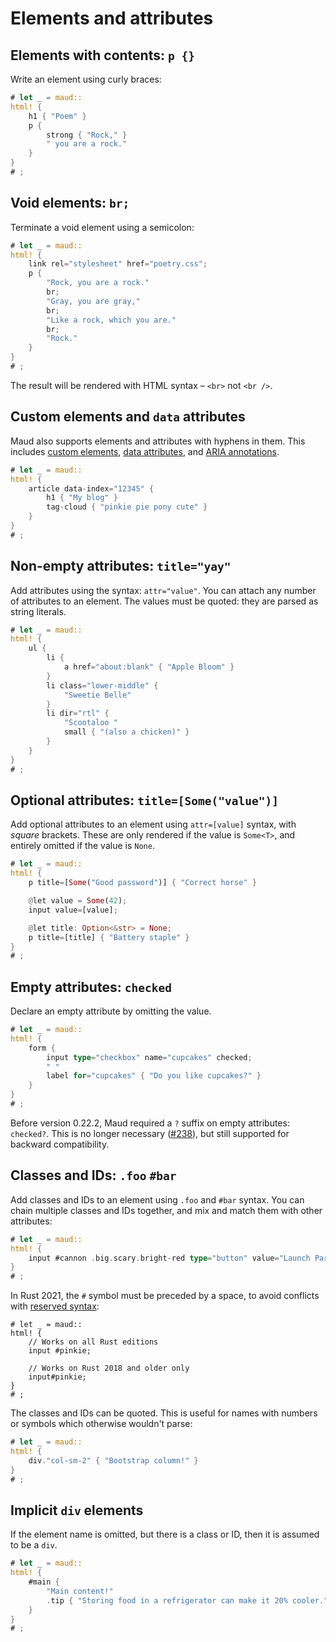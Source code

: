 # Elements and attributes

## Elements with contents: `p {}`

Write an element using curly braces:

```rust
# let _ = maud::
html! {
    h1 { "Poem" }
    p {
        strong { "Rock," }
        " you are a rock."
    }
}
# ;
```

## Void elements: `br;`

Terminate a void element using a semicolon:

```rust
# let _ = maud::
html! {
    link rel="stylesheet" href="poetry.css";
    p {
        "Rock, you are a rock."
        br;
        "Gray, you are gray,"
        br;
        "Like a rock, which you are."
        br;
        "Rock."
    }
}
# ;
```

The result will be rendered with HTML syntax –
`<br>` not `<br />`.

## Custom elements and `data` attributes

Maud also supports elements and attributes with hyphens in them.
This includes [custom elements], [data attributes], and [ARIA annotations].

```rust
# let _ = maud::
html! {
    article data-index="12345" {
        h1 { "My blog" }
        tag-cloud { "pinkie pie pony cute" }
    }
}
# ;
```

[custom elements]: https://developer.mozilla.org/en-US/docs/Web/Web_Components/Using_custom_elements
[data attributes]: https://css-tricks.com/a-complete-guide-to-data-attributes/
[ARIA annotations]: https://developer.mozilla.org/en-US/docs/Web/Accessibility/ARIA/Annotations

## Non-empty attributes: `title="yay"`

Add attributes using the syntax:
`attr="value"`.
You can attach any number of attributes to an element.
The values must be quoted:
they are parsed as string literals.

```rust
# let _ = maud::
html! {
    ul {
        li {
            a href="about:blank" { "Apple Bloom" }
        }
        li class="lower-middle" {
            "Sweetie Belle"
        }
        li dir="rtl" {
            "Scootaloo "
            small { "(also a chicken)" }
        }
    }
}
# ;
```

## Optional attributes: `title=[Some("value")]`

Add optional attributes to an element using `attr=[value]` syntax,
with *square* brackets.
These are only rendered if the value is `Some<T>`,
and entirely omitted if the value is `None`.

```rust
# let _ = maud::
html! {
    p title=[Some("Good password")] { "Correct horse" }

    @let value = Some(42);
    input value=[value];

    @let title: Option<&str> = None;
    p title=[title] { "Battery staple" }
}
# ;
```

## Empty attributes: `checked`

Declare an empty attribute by omitting the value.

```rust
# let _ = maud::
html! {
    form {
        input type="checkbox" name="cupcakes" checked;
        " "
        label for="cupcakes" { "Do you like cupcakes?" }
    }
}
# ;
```

Before version 0.22.2,
Maud required a `?` suffix on empty attributes:
`checked?`.
This is no longer necessary ([#238]),
but still supported for backward compatibility.

[#238]: https://github.com/lambda-fairy/maud/pull/238

## Classes and IDs: `.foo` `#bar`

Add classes and IDs to an element
using `.foo` and `#bar` syntax.
You can chain multiple classes and IDs together,
and mix and match them with other attributes:

```rust
# let _ = maud::
html! {
    input #cannon .big.scary.bright-red type="button" value="Launch Party Cannon";
}
# ;
```

In Rust 2021,
the `#` symbol must be preceded by a space,
to avoid conflicts with [reserved syntax]:

[reserved syntax]: https://doc.rust-lang.org/edition-guide/rust-2021/reserving-syntax.html

```rust,edition2018
# let _ = maud::
html! {
    // Works on all Rust editions
    input #pinkie;

    // Works on Rust 2018 and older only
    input#pinkie;
}
# ;
```

The classes and IDs can be quoted.
This is useful for names with numbers or symbols
which otherwise wouldn't parse:

```rust
# let _ = maud::
html! {
    div."col-sm-2" { "Bootstrap column!" }
}
# ;
```

## Implicit `div` elements

If the element name is omitted,
but there is a class or ID,
then it is assumed to be a `div`.

```rust
# let _ = maud::
html! {
    #main {
        "Main content!"
        .tip { "Storing food in a refrigerator can make it 20% cooler." }
    }
}
# ;
```
